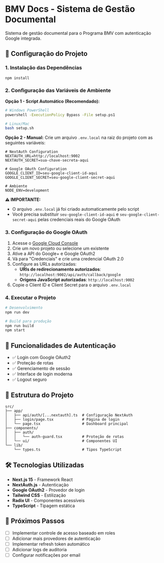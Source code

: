 # BMV Docs - Sistema de Gestão Documental

Sistema de gestão documental para o Programa BMV com autenticação Google integrada.

## 🚀 Configuração do Projeto

### 1. Instalação das Dependências

```bash
npm install
```

### 2. Configuração das Variáveis de Ambiente

**Opção 1 - Script Automático (Recomendado):**
```bash
# Windows PowerShell
powershell -ExecutionPolicy Bypass -File setup.ps1

# Linux/Mac
bash setup.sh
```

**Opção 2 - Manual:**
Crie um arquivo `.env.local` na raiz do projeto com as seguintes variáveis:

```env
# NextAuth Configuration
NEXTAUTH_URL=http://localhost:9002
NEXTAUTH_SECRET=sua-chave-secreta-aqui

# Google OAuth Configuration
GOOGLE_CLIENT_ID=seu-google-client-id-aqui
GOOGLE_CLIENT_SECRET=seu-google-client-secret-aqui

# Ambiente
NODE_ENV=development
```

**⚠️ IMPORTANTE:** 
- O arquivo `.env.local` já foi criado automaticamente pelo script
- Você precisa substituir `seu-google-client-id-aqui` e `seu-google-client-secret-aqui` pelas credenciais reais do Google OAuth

### 3. Configuração do Google OAuth

1. Acesse o [Google Cloud Console](https://console.developers.google.com/)
2. Crie um novo projeto ou selecione um existente
3. Ative a API do Google+ e Google OAuth2
4. Vá para "Credenciais" e crie uma credencial OAuth 2.0
5. Configure as URLs autorizadas:
   - **URIs de redirecionamento autorizados**: `http://localhost:9002/api/auth/callback/google`
   - **Origens JavaScript autorizadas**: `http://localhost:9002`
6. Copie o Client ID e Client Secret para o arquivo `.env.local`

### 4. Executar o Projeto

```bash
# Desenvolvimento
npm run dev

# Build para produção
npm run build
npm start
```

## 🔐 Funcionalidades de Autenticação

- ✅ Login com Google OAuth2
- ✅ Proteção de rotas
- ✅ Gerenciamento de sessão
- ✅ Interface de login moderna
- ✅ Logout seguro

## 📁 Estrutura do Projeto

```
src/
├── app/
│   ├── api/auth/[...nextauth].ts  # Configuração NextAuth
│   ├── login/page.tsx             # Página de login
│   └── page.tsx                   # Dashboard principal
├── components/
│   ├── auth/
│   │   └── auth-guard.tsx         # Proteção de rotas
│   └── ui/                        # Componentes UI
└── lib/
    └── types.ts                   # Tipos TypeScript
```

## 🛠️ Tecnologias Utilizadas

- **Next.js 15** - Framework React
- **NextAuth.js** - Autenticação
- **Google OAuth2** - Provedor de login
- **Tailwind CSS** - Estilização
- **Radix UI** - Componentes acessíveis
- **TypeScript** - Tipagem estática

## 📝 Próximos Passos

- [ ] Implementar controle de acesso baseado em roles
- [ ] Adicionar mais provedores de autenticação
- [ ] Implementar refresh token automático
- [ ] Adicionar logs de auditoria
- [ ] Configurar notificações por email
